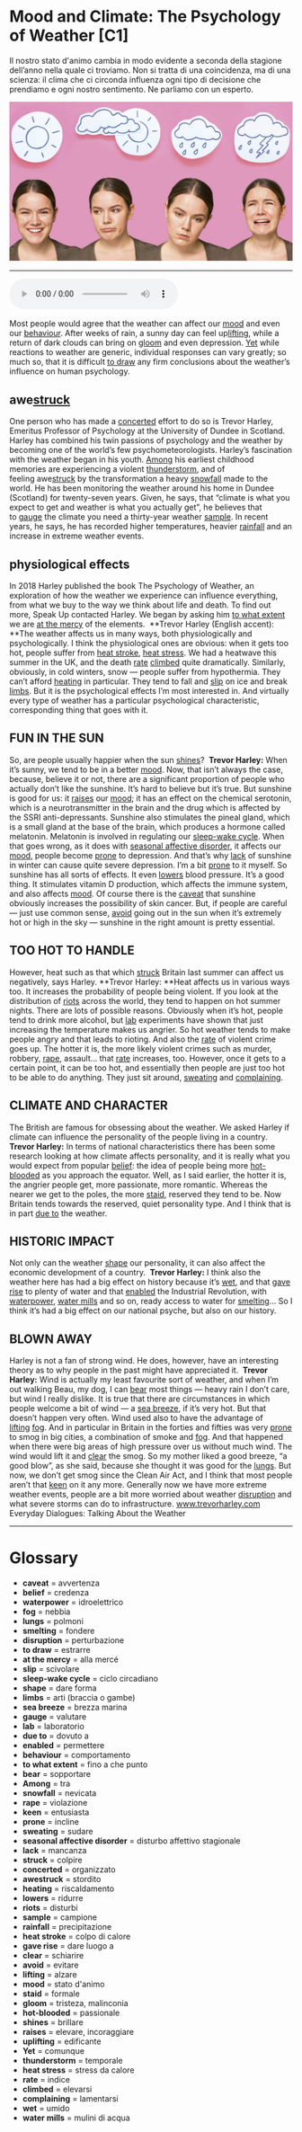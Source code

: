 # Mood and Climate: The Psychology of Weather   [C1]

Il nostro stato d'animo cambia in modo evidente a seconda della stagione dell’anno nella quale ci troviamo. Non si tratta di una coincidenza, ma di una scienza: il clima che ci circonda influenza ogni tipo di decisione che prendiamo e ogni nostro sentimento. Ne parliamo con un esperto.

![](Mood%20and%20Climate%20The%20Psychology%20of%20Weather.jpg)

--------------

<div>
<audio controls autoplay>
    <source src="https://raw.githubusercontent.com/dartie/knowledge-base/main/English/SpeakUp/2023-02/Mood%20and%20Climate%20The%20Psychology%20of%20Weather.mp3" type="audio/mpeg">
</audio>
</div>


Most people would agree that the weather can affect our [mood](## "stato d'animo") and even our [behaviour](## "comportamento"). After weeks of rain, a sunny day can feel up[lifting](## "alzare"), while a return of dark clouds can bring on [gloom](## "tristeza, malinconia") and even depression. [Yet](## "comunque") while reactions to weather are generic, individual responses can vary greatly; so much so, that it is difficult [to draw](## "estrarre") any firm conclusions about the weather’s influence on human psychology. 

## awe[struck](## "colpire")
One person who has made a [concerted](## "organizzato") effort to do so is Trevor Harley, Emeritus Professor of Psychology at the University of Dundee in Scotland. Harley has combined his twin passions of psychology and the weather by becoming one of the world’s few psychometeorologists. Harley’s fascination with the weather began in his youth. [Among](## "tra") his earliest childhood memories are experiencing a violent [thunderstorm](## "temporale"), and of feeling awe[struck](## "colpire") by the transformation a heavy [snowfall](## "nevicata") made to the world. He has been monitoring the weather around his home in Dundee (Scotland) for twenty-seven years. Given, he says, that “climate is what you expect to get and weather is what you actually get”, he believes that to [gauge](## "valutare") the climate you need a thirty-year weather [sample](## "campione"). In recent years, he says, he has recorded higher temperatures, heavier [rainfall](## "precipitazione") and an increase in extreme weather events.

## physiological effects
In 2018 Harley published the book The Psychology of Weather, an exploration of how the weather we experience can influence everything, from what we buy to the way we think about life and death. To find out more, Speak Up contacted Harley. We began by asking him [to what extent](## "fino a che punto") we are [at the mercy](## "alla mercé") of the elements. 
**Trevor Harley (English accent): **The weather affects us in many ways, both physiologically and psychologically. I think the physiological ones are obvious: when it gets too hot, people suffer from [heat stroke](## "colpo di calore"), [heat stress](## "stress da calore"). We had a heatwave this summer in the UK, and the death [rate](## "indice") [climbed](## "elevarsi") quite dramatically. Similarly, obviously, in cold winters, snow — people suffer from hypothermia. They can’t afford [heating](## "riscaldamento") in particular. They tend to fall and [slip](## "scivolare") on ice and break [limbs](## "arti (braccia o gambe)"). But it is the psychological effects I’m most interested in. And virtually every type of weather has a particular psychological characteristic, corresponding thing that goes with it.

## FUN IN THE SUN
So, are people usually happier when the sun [shines](## "brillare")? 
**Trevor Harley:** When it’s sunny, we tend to be in a better [mood](## "stato d'animo"). Now, that isn’t always the case, because, believe it or not, there are a significant proportion of people who actually don’t like the sunshine. It’s hard to believe but it’s true. But sunshine is good for us: it [raises](## "elevare, incoraggiare") our [mood](## "stato d'animo"); it has an effect on the chemical serotonin, which is a neurotransmitter in the brain and the drug which is affected by the SSRI anti-depressants. Sunshine also stimulates the pineal gland, which is a small gland at the base of the brain, which produces a hormone called melatonin. Melatonin is involved in regulating our [sleep-wake cycle](## "ciclo circadiano"). When that goes wrong, as it does with [seasonal affective disorder](## "disturbo affettivo stagionale"), it affects our [mood](## "stato d'animo"), people become [prone](## "incline") to depression. And that’s why [lack](## "mancanza") of sunshine in winter can cause quite severe depression. I’m a bit [prone](## "incline") to it myself. So sunshine has all sorts of effects. It even [lowers](## "ridurre") blood pressure. It’s a good thing. It stimulates vitamin D production, which affects the immune system, and also affects [mood](## "stato d'animo"). Of course there is the [caveat](## "avvertenza") that sunshine obviously increases the possibility of skin cancer. But, if people are careful — just use common sense, [avoid](## "evitare") going out in the sun when it’s extremely hot or high in the sky — sunshine in the right amount is pretty essential.

## TOO HOT TO HANDLE
However, heat such as that which [struck](## "colpire") Britain last summer can affect us negatively, says Harley.
**Trevor Harley: **Heat affects us in various ways too. It increases the probability of people being violent. If you look at the distribution of [riots](## "disturbi") across the world, they tend to happen on hot summer nights. There are lots of possible reasons. Obviously when it’s hot, people tend to drink more alcohol, but [lab](## "laboratorio") experiments have shown that just increasing the temperature makes us angrier. So hot weather tends to make people angry and that leads to rioting. And also the [rate](## "indice") of violent crime goes up. The hotter it is, the more likely violent crimes such as murder, robbery, [rape](## "violazione"), assault… that [rate](## "indice") increases, too. However, once it gets to a certain point, it can be too hot, and essentially then people are just too hot to be able to do anything. They just sit around, [sweating](## "sudare") and [complaining](## "lamentarsi").

## CLIMATE AND CHARACTER
The British are famous for obsessing about the weather. We asked Harley if climate can influence the personality of the people living in a country.
**Trevor Harley:** In terms of national characteristics there has been some research looking at how climate affects personality, and it is really what you would expect from popular [belief](## "credenza"): the idea of people being more [hot-blooded](## "passionale") as you approach the equator. Well, as I said earlier, the hotter it is, the angrier people get, more passionate, more romantic. Whereas the nearer we get to the poles, the more [staid](## "formale"), reserved they tend to be. Now Britain tends towards the reserved, quiet personality type. And I think that is in part [due to](## "dovuto a") the weather. 

## HISTORIC IMPACT
Not only can the weather [shape](## "dare forma") our personality, it can also affect the economic development of a country. 
**Trevor Harley:** I think also the weather here has had a big effect on history because it’s [wet](## "umido"), and that [gave rise](## "dare luogo a") to plenty of water and that [enabled](## "permettere") the Industrial Revolution, with [waterpower](## "idroelettrico"), [water mills](## "mulini di acqua") and so on, ready access to water for [smelting](## "fondere")... So I think it’s had a big effect on our national psyche, but also on our history.

## BLOWN AWAY
Harley is not a fan of strong wind. He does, however, have an interesting theory as to why people in the past might have appreciated it. 
**Trevor Harley:** Wind is actually my least favourite sort of weather, and when I’m out walking Beau, my dog, I can [bear](## "sopportare") most things — heavy rain I don’t care, but wind I really dislike. It is true that there are circumstances in which people welcome a bit of wind — a [sea breeze](## "brezza marina"), if it’s very hot. But that doesn’t happen very often. Wind used also to have the advantage of [lifting](## "alzare") [fog](## "nebbia"). And in particular in Britain in the forties and fifties was very [prone](## "incline") to smog in big cities, a combination of smoke and [fog](## "nebbia"). And that happened when there were big areas of high pressure over us without much wind. The wind would lift it and [clear](## "schiarire") the smog. So my mother liked a good breeze, “a good blow”, as she said, because she thought it was good for the [lungs](## "polmoni"). But now, we don’t get smog since the Clean Air Act, and I think that most people aren’t that [keen](## "entusiasta") on it any more. Generally now we have more extreme weather events, people are a bit more worried about weather [disruption](## "perturbazione") and what severe storms can do to infrastructure.
www.trevorharley.com
Everyday Dialogues: Talking About the Weather

--------------

<div style = "display:block; clear:both; page-break-after:always;"></div>

# Glossary
* **caveat** = avvertenza
* **belief** = credenza
* **waterpower** = idroelettrico
* **fog** = nebbia
* **lungs** = polmoni
* **smelting** = fondere
* **disruption** = perturbazione
* **to draw** = estrarre
* **at the mercy** = alla mercé
* **slip** = scivolare
* **sleep-wake cycle** = ciclo circadiano
* **shape** = dare forma
* **limbs** = arti (braccia o gambe)
* **sea breeze** = brezza marina
* **gauge** = valutare
* **lab** = laboratorio
* **due to** = dovuto a
* **enabled** = permettere
* **behaviour** = comportamento
* **to what extent** = fino a che punto
* **bear** = sopportare
* **Among** = tra
* **snowfall** = nevicata
* **rape** = violazione
* **keen** = entusiasta
* **prone** = incline
* **sweating** = sudare
* **seasonal affective disorder** = disturbo affettivo stagionale
* **lack** = mancanza
* **struck** = colpire
* **concerted** = organizzato
* **awestruck** = stordito
* **heating** = riscaldamento
* **lowers** = ridurre
* **riots** = disturbi
* **sample** = campione
* **rainfall** = precipitazione
* **heat stroke** = colpo di calore
* **gave rise** = dare luogo a
* **clear** = schiarire
* **avoid** = evitare
* **lifting** = alzare
* **mood** = stato d'animo
* **staid** = formale
* **gloom** = tristeza, malinconia
* **hot-blooded** = passionale
* **shines** = brillare
* **raises** = elevare, incoraggiare
* **uplifting** = edificante
* **Yet** = comunque
* **thunderstorm** = temporale
* **heat stress** = stress da calore
* **rate** = indice
* **climbed** = elevarsi
* **complaining** = lamentarsi
* **wet** = umido
* **water mills** = mulini di acqua
